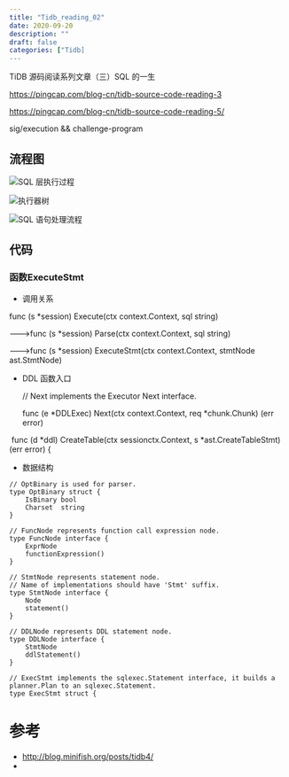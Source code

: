 ```yaml
---
title: "Tidb_reading_02"
date: 2020-09-20
description: ""
draft: false
categories: ["Tidb]
---
```








TiDB 源码阅读系列文章（三）SQL 的一生

https://pingcap.com/blog-cn/tidb-source-code-reading-3

https://pingcap.com/blog-cn/tidb-source-code-reading-5/

sig/execution && challenge-program

## 流程图

![SQL 层执行过程](https://download.pingcap.com/images/blog-cn/tidb-source-code-reading-3/2.png)





![执行器树](https://download.pingcap.com/images/blog-cn/tidb-source-code-reading-3/1.png)

![SQL 语句处理流程](https://download.pingcap.com/images/blog-cn/tidb-source-code-reading-5/1.png)

## 代码



### 函数ExecuteStmt



- 调用关系

func (s *session) Execute(ctx context.Context, sql string)

  --->func (s *session) Parse(ctx context.Context, sql string) 

 --->func (s *session) ExecuteStmt(ctx context.Context, stmtNode ast.StmtNode) 





- DDL 函数入口

  // Next implements the Executor Next interface.

  func (e *DDLExec) Next(ctx context.Context, req *chunk.Chunk) (err error) 

​             func (d *ddl) CreateTable(ctx sessionctx.Context, s *ast.CreateTableStmt) (err error) {

- 数据结构



~~~
// OptBinary is used for parser.
type OptBinary struct {
	IsBinary bool
	Charset  string
}

// FuncNode represents function call expression node.
type FuncNode interface {
	ExprNode
	functionExpression()
}

// StmtNode represents statement node.
// Name of implementations should have 'Stmt' suffix.
type StmtNode interface {
	Node
	statement()
}

// DDLNode represents DDL statement node.
type DDLNode interface {
	StmtNode
	ddlStatement()
}

// ExecStmt implements the sqlexec.Statement interface, it builds a planner.Plan to an sqlexec.Statement.
type ExecStmt struct {
~~~



# 参考

- http://blog.minifish.org/posts/tidb4/
- 